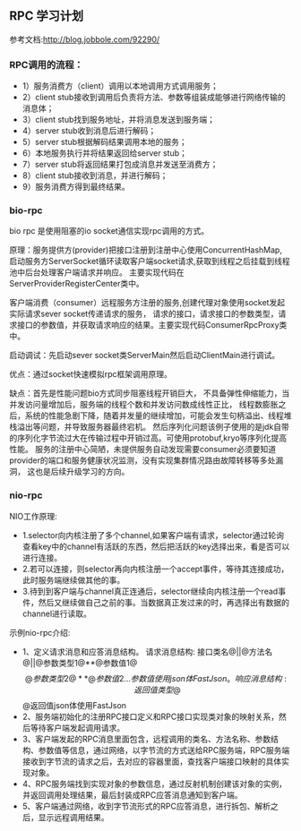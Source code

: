 ## RPC 学习计划
参考文档:http://blog.jobbole.com/92290/
### RPC调用的流程：
+ 1）服务消费方（client）调用以本地调用方式调用服务；
+ 2）client stub接收到调用后负责将方法、参数等组装成能够进行网络传输的消息体；
+ 3）client stub找到服务地址，并将消息发送到服务端；
+ 4）server stub收到消息后进行解码；
+ 5）server stub根据解码结果调用本地的服务；
+ 6）本地服务执行并将结果返回给server stub；
+ 7）server stub将返回结果打包成消息并发送至消费方；
+ 8）client stub接收到消息，并进行解码；
+ 9）服务消费方得到最终结果。
### bio-rpc 
bio rpc 是使用阻塞的io socket通信实现rpc调用的方式。</p>
原理：服务提供方(provider)把接口注册到注册中心使用ConcurrentHashMap,
启动服务方ServerSocket循环读取客户端socket请求,获取到线程之后挂载到线程池中后台处理客户端请求并响应。
主要实现代码在ServerProviderRegisterCenter类中。</p>
客户端消费（consumer）远程服务方注册的服务,创建代理对象使用socket发起实际请求sever socket传递请求的服务，
请求的接口，请求接口的参数类型，请求接口的参数值，并获取请求响应的结果。主要实现代码ConsumerRpcProxy类中。</p>
  
启动调试：先启动sever socket类ServerMain然后启动ClientMain进行调试。</br>
  
优点：通过socket快速模拟rpc框架调用原理。</br>

缺点：首先是性能问题bio方式同步阻塞线程开销巨大，
不具备弹性伸缩能力，当并发访问量增加后，服务端的线程个数和并发访问数成线性正比，
线程数膨胀之后，系统的性能急剧下降，随着并发量的继续增加，可能会发生句柄溢出、线程堆栈溢出等问题，并导致服务器最终宕机。
然后序列化问题该例子使用的是jdk自带的序列化字节流过大在传输过程中开销过高。可使用protobuf,kryo等序列化提高性能。
服务的注册中心简陋，未提供服务自动发现需要consumer必须要知道provider的端口和服务健康状况监测，没有实现集群情况路由故障转移等多处漏洞，
这也是后续升级学习的方向。</br>

### nio-rpc

NIO工作原理: </br>
+ 1.selector向内核注册了多个channel,如果客户端有请求，selector通过轮询查看key中的channel有活跃的东西，然后把活跃的key选择出来，看是否可以进行连接。
+ 2.若可以连接，则selector再向内核注册一个accept事件，等待其连接成功，此时服务端继续做其他的事。
+ 3.待到到客户端与channel真正连通后，selector继续向内核注册一个read事件，然后又继续做自己之前的事。当数据真正发过来的时，再选择出有数据的channel进行读取。

示例nio-rpc介绍: <br/>
+ 1、定义请求消息和应答消息结构。
    请求消息结构: 接口类名@||@方法名@||@参数类型1@**@参数值1@$$@参数类型2@**@参数值2...参数值使用json体FastJson。
    响应消息结构: 返回值类型@$$@返回值json体使用FastJson<br>
+ 2、服务端初始化的注册RPC接口定义和RPC接口实现类对象的映射关系，然后等待客户端发起调用请求。    
+ 3、客户端发起的RPC消息里面包含，远程调用的类名、方法名称、参数结构、参数值等信息，通过网络，以字节流的方式送给RPC服务端，RPC服务端接收到字节流的请求之后，去对应的容器里面，查找客户端接口映射的具体实现对象。
+ 4、RPC服务端找到实现对象的参数信息，通过反射机制创建该对象的实例，并返回调用处理结果，最后封装成RPC应答消息通知到客户端。
+ 5、客户端通过网络，收到字节流形式的RPC应答消息，进行拆包、解析之后，显示远程调用结果。
